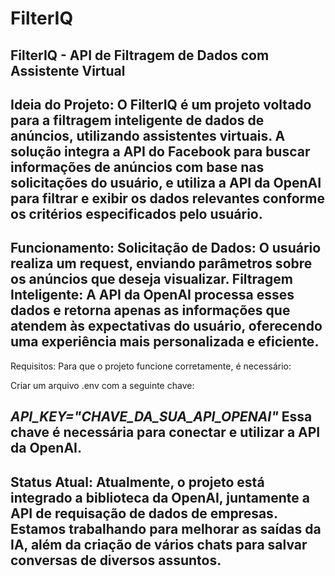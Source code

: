 # FilterIQ

FilterIQ - API de Filtragem de Dados com Assistente Virtual
-------------------------------------------------------------------------------------------------------------------------------------------------------------------
Ideia do Projeto: 
  O FilterIQ é um projeto voltado para a filtragem inteligente de dados de anúncios, utilizando assistentes virtuais. A solução integra a API do Facebook para buscar informações de anúncios com base nas solicitações do usuário, e utiliza a API da OpenAI para filtrar e exibir os dados relevantes conforme os critérios especificados pelo usuário.
-------------------------------------------------------------------------------------------------------------------------------------------------------------------
Funcionamento: 
  Solicitação de Dados: O usuário realiza um request, enviando parâmetros sobre os anúncios que deseja visualizar. Filtragem Inteligente: A API da OpenAI processa esses dados e retorna apenas as informações que atendem às expectativas do usuário, oferecendo uma experiência mais personalizada e eficiente.
-------------------------------------------------------------------------------------------------------------------------------------------------------------------
Requisitos: Para que o projeto funcione corretamente, é necessário:

Criar um arquivo .env com a seguinte chave:

*API_KEY="CHAVE_DA_SUA_API_OPENAI"*
Essa chave é necessária para conectar e utilizar a API da OpenAI.
-------------------------------------------------------------------------------------------------------------------------------------------------------------------
Status Atual: 
  Atualmente, o projeto está integrado a biblioteca da OpenAI, juntamente a API de requisação de dados de empresas. Estamos trabalhando para melhorar as saídas da
  IA, além da criação de vários chats para salvar conversas de diversos assuntos.
-------------------------------------------------------------------------------------------------------------------------------------------------------------------
